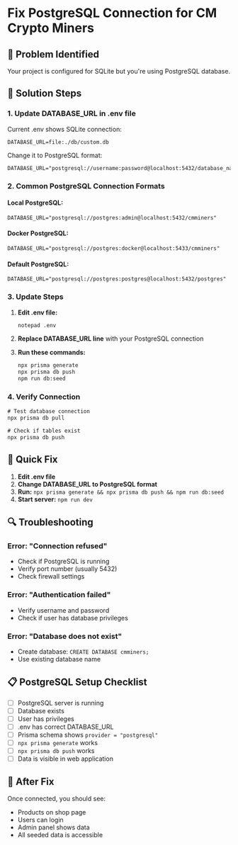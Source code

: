 # Fix PostgreSQL Connection for CM Crypto Miners

## 🚨 Problem Identified
Your project is configured for SQLite but you're using PostgreSQL database.

## 🔧 Solution Steps

### 1. Update DATABASE_URL in .env file

Current .env shows SQLite connection:
```
DATABASE_URL=file:./db/custom.db
```

Change it to PostgreSQL format:
```
DATABASE_URL="postgresql://username:password@localhost:5432/database_name"
```

### 2. Common PostgreSQL Connection Formats

#### Local PostgreSQL:
```
DATABASE_URL="postgresql://postgres:admin@localhost:5432/cmminers"
```

#### Docker PostgreSQL:
```
DATABASE_URL="postgresql://postgres:docker@localhost:5433/cmminers"
```

#### Default PostgreSQL:
```
DATABASE_URL="postgresql://postgres:postgres@localhost:5432/postgres"
```

### 3. Update Steps

1. **Edit .env file:**
   ```cmd
   notepad .env
   ```

2. **Replace DATABASE_URL line** with your PostgreSQL connection

3. **Run these commands:**
   ```cmd
   npx prisma generate
   npx prisma db push
   npm run db:seed
   ```

### 4. Verify Connection

```cmd
# Test database connection
npx prisma db pull

# Check if tables exist
npx prisma db push
```

## 🎯 Quick Fix

1. **Edit .env file**
2. **Change DATABASE_URL to PostgreSQL format**
3. **Run:** `npx prisma generate && npx prisma db push && npm run db:seed`
4. **Start server:** `npm run dev`

## 🔍 Troubleshooting

### Error: "Connection refused"
- Check if PostgreSQL is running
- Verify port number (usually 5432)
- Check firewall settings

### Error: "Authentication failed"
- Verify username and password
- Check if user has database privileges

### Error: "Database does not exist"
- Create database: `CREATE DATABASE cmminers;`
- Use existing database name

## 📋 PostgreSQL Setup Checklist

- [ ] PostgreSQL server is running
- [ ] Database exists
- [ ] User has privileges
- [ ] .env has correct DATABASE_URL
- [ ] Prisma schema shows `provider = "postgresql"`
- [ ] `npx prisma generate` works
- [ ] `npx prisma db push` works
- [ ] Data is visible in web application

## 🚀 After Fix

Once connected, you should see:
- Products on shop page
- Users can login
- Admin panel shows data
- All seeded data is accessible